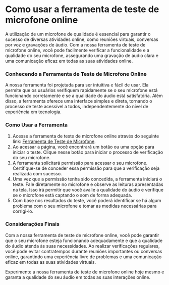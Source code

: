 Como usar a ferramenta de teste de microfone online
===================================================

A utilização de um microfone de qualidade é essencial para garantir o sucesso de diversas atividades online, como reuniões virtuais, conversas por voz e gravações de áudio. Com a nossa ferramenta de teste de microfone online, você pode facilmente verificar a funcionalidade e a qualidade do seu microfone, assegurando uma gravação de áudio clara e uma comunicação eficaz em todas as suas atividades online.

### Conhecendo a Ferramenta de Teste de Microfone Online

A nossa ferramenta foi projetada para ser intuitiva e fácil de usar. Ela permite que os usuários verifiquem rapidamente se o seu microfone está funcionando corretamente e se a qualidade do áudio está satisfatória. Além disso, a ferramenta oferece uma interface simples e direta, tornando o processo de teste acessível a todos, independentemente do nível de experiência em tecnologia.

### Como Usar a Ferramenta

1. Acesse a ferramenta de teste de microfone online através do seguinte link: [Ferramenta de Teste de Microfone](https://www.onlinecalculatorsfree.com/pt/tools/microphone-test.html).
2. Ao acessar a página, você encontrará um botão ou uma opção para iniciar o teste. Clique nesse botão para iniciar o processo de verificação do seu microfone.
3. A ferramenta solicitará permissão para acessar o seu microfone. Certifique-se de conceder essa permissão para que a verificação seja realizada com sucesso.
4. Uma vez que a permissão tenha sido concedida, a ferramenta iniciará o teste. Fale diretamente no microfone e observe as leituras apresentadas na tela. Isso irá permitir que você avalie a qualidade do áudio e verifique se o microfone está captando o som de forma adequada.
5. Com base nos resultados do teste, você poderá identificar se há algum problema com o seu microfone e tomar as medidas necessárias para corrigi-lo.

### Considerações Finais

Com a nossa ferramenta de teste de microfone online, você pode garantir que o seu microfone esteja funcionando adequadamente e que a qualidade do áudio atenda às suas necessidades. Ao realizar verificações regulares, você pode evitar contratempos durante reuniões importantes ou conversas online, garantindo uma experiência livre de problemas e uma comunicação eficaz em todas as suas atividades virtuais.

Experimente a nossa ferramenta de teste de microfone online hoje mesmo e garanta a qualidade do seu áudio em todas as suas interações online.